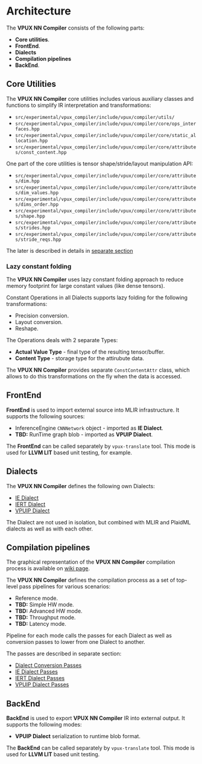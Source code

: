 # Architecture

The **VPUX NN Compiler** consists of the following parts:

* **Core utilities**.
* **FrontEnd**.
* **Dialects**
* **Compilation pipelines**
* **BackEnd**.

## Core Utilities

The **VPUX NN Compiler** core utilities includes various auxiliary classes and functions to simplify IR interpretation and transformations:

* `src/experimental/vpux_compiler/include/vpux/compiler/utils/`
* `src/experimental/vpux_compiler/include/vpux/compiler/core/ops_interfaces.hpp`
* `src/experimental/vpux_compiler/include/vpux/compiler/core/static_allocation.hpp`
* `src/experimental/vpux_compiler/include/vpux/compiler/core/attributes/const_content.hpp`

One part of the core utilities is tensor shape/stride/layout manipulation API:

* `src/experimental/vpux_compiler/include/vpux/compiler/core/attributes/dim.hpp`
* `src/experimental/vpux_compiler/include/vpux/compiler/core/attributes/dim_values.hpp`
* `src/experimental/vpux_compiler/include/vpux/compiler/core/attributes/dims_order.hpp`
* `src/experimental/vpux_compiler/include/vpux/compiler/core/attributes/shape.hpp`
* `src/experimental/vpux_compiler/include/vpux/compiler/core/attributes/strides.hpp`
* `src/experimental/vpux_compiler/include/vpux/compiler/core/attributes/stride_reqs.hpp`

The later is described in details in [separate section](tensor_descriptor.md)

### Lazy constant folding

The **VPUX NN Compiler** uses lazy constant folding approach to reduce memory footprint for large constant values (like dense tensors).

Constant Operations in all Dialects supports lazy folding for the following transformations:

* Precision conversion.
* Layout conversion.
* Reshape.

The Operations deals with 2 separate Types:

* **Actual Value Type** - final type of the resulting tensor/buffer.
* **Content Type** - storage type for the attirubute data.

The **VPUX NN Compiler** provides separate `ConstContentAttr` class, which allows to do this transformations on the fly
when the data is accessed.

## FrontEnd

**FrontEnd** is used to import external source into MLIR infrastructure.
It supports the following sources:

* InferenceEngine `CNNNetwork` object - imported as **IE Dialect**.
* **TBD:** RunTime graph blob - imported as **VPUIP Dialect**.

The **FrontEnd** can be called separately by `vpux-translate` tool.
This mode is used for **LLVM LIT** based unit testing, for example.

## Dialects

The **VPUX NN Compiler** defines the following own Dialects:

* [IE Dialect](generated/dialect/IE.md)
* [IERT Dialect](generated/dialect/IERT.md)
* [VPUIP Dialect](generated/dialect/VPUIP.md)

The Dialect are not used in isolation, but combined with MLIR and PlaidML dialects as well as with each other.

## Compilation pipelines

The graphical representation of the **VPUX NN Compiler** compilation process is available on [wiki page](https://wiki.ith.intel.com/pages/viewpage.action?pageId=1798466423).

The **VPUX NN Compiler** defines the compilation process as a set of top-level pass pipelines for various scenarios:

* Reference mode.
* **TBD:** Simple HW mode.
* **TBD:** Advanced HW mode.
* **TBD:** Throughput mode.
* **TBD:** Latency mode.

Pipeline for each mode calls the passes for each Dialect as well as conversion passes to lower from one Dialect to another.

The passes are described in separate section:

* [Dialect Conversion Passes](generated/conversion/passes.md)
* [IE Dialect Passes](generated/dialect/IE/passes.md)
* [IERT Dialect Passes](generated/dialect/IERT/passes.md)
* [VPUIP Dialect Passes](generated/dialect/VPUIP/passes.md)

## BackEnd

**BackEnd** is used to export **VPUX NN Compiler** IR into external output.
It supports the following modes:

* **VPUIP Dialect** serialization to runtime blob format.

The **BackEnd** can be called separately by `vpux-translate` tool.
This mode is used for **LLVM LIT** based unit testing.
